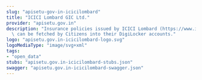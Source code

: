 ```yaml
---
slug: "apisetu-gov-in-icicilombard"
title: "ICICI Lombard GIC Ltd."
provider: "apisetu.gov.in"
description: "Insurance policies issued by ICICI Lombard (https://www.icicilombard.com)\
  \ can be fetched by Citizens into their DigiLocker accounts."
logo: "apisetu.gov.in-icicilombard-logo.svg"
logoMediaType: "image/svg+xml"
tags:
- "open_data"
stubs: "apisetu.gov.in-icicilombard-stubs.json"
swagger: "apisetu.gov.in-icicilombard-swagger.json"
---
```


